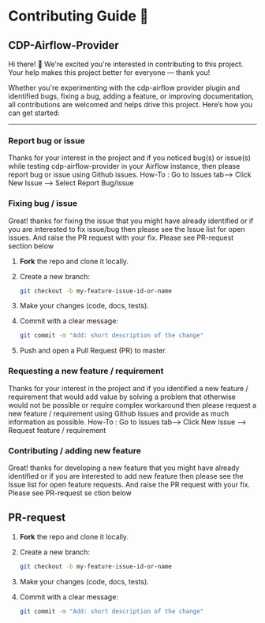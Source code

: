 # Contributing Guide 🤝

## CDP-Airflow-Provider

Hi there! 👋 We're excited you're interested in contributing to this project. Your help makes this project better for everyone — thank you!

Whether you're experimenting with the cdp-airflow provider plugin and identified bugs, fixing a bug, adding a feature, or improving documentation, all contributions are welcomed and helps drive this project.
Here’s how you can get started:

---

### Report bug or issue

Thanks for your interest in the project and if you noticed bug(s) or issue(s) while testing cdp-airflow-provider in your Airflow instance, then please report bug or issue using Github issues. 
How-To : Go to Issues tab--> Click New Issue --> Select Report Bug/issue

### Fixing bug / issue
Great! thanks for fixing the issue that you might have already identified or if you are interested to fix issue/bug then please see the Issue list for open issues. And raise the PR request with your fix. Please see PR-request section below

1. **Fork** the repo and clone it locally.
2. Create a new branch:  
   ```bash
   git checkout -b my-feature-issue-id-or-name 

3. Make your changes (code, docs, tests).

4. Commit with a clear message:
   ```bash
   git commit -m "Add: short description of the change"

5. Push and open a Pull Request (PR) to master.


### Requesting a new feature / requirement

Thanks for your interest in the project and if you identified a new feature / requirement that would add value by solving a problem that otherwise would not be possible or require complex workaround then please request a new feature / requirement using Github Issues and provide as much information as possible.
How-To : Go to Issues tab--> Click New Issue --> Request feature / requirement

### Contributing / adding new feature

Great! thanks for developing a new feature that you might have already identified or if you are interested to add new feature then please see the Issue list for open feature requests. And raise the PR request with your fix. Please see PR-request se
ction below

## PR-request

1. **Fork** the repo and clone it locally.
2. Create a new branch:
   ```bash
   git checkout -b my-feature-issue-id-or-name 

3. Make your changes (code, docs, tests).

4. Commit with a clear message:
   ```bash
   git commit -m "Add: short description of the change"
